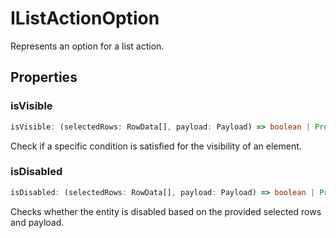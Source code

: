 # IListActionOption

Represents an option for a list action.

## Properties

### isVisible

```ts
isVisible: (selectedRows: RowData[], payload: Payload) => boolean | Promise<boolean>
```

Check if a specific condition is satisfied for the visibility of an element.

### isDisabled

```ts
isDisabled: (selectedRows: RowData[], payload: Payload) => boolean | Promise<boolean>
```

Checks whether the entity is disabled based on the provided selected rows and payload.
